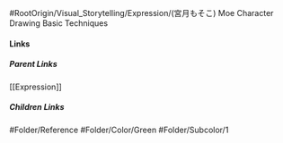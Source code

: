#RootOrigin/Visual_Storytelling/Expression/(宮月もそこ) Moe Character Drawing Basic Techniques
#### Links
##### Parent Links
[[Expression]]
##### Children Links
#Folder/Reference
#Folder/Color/Green
#Folder/Subcolor/1
